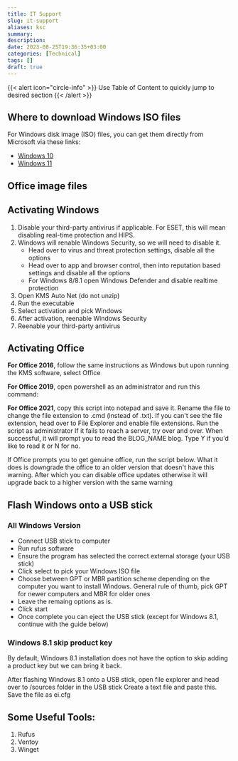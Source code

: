 ```yaml
---
title: IT Support
slug: it-support
aliases: ksc
summary:
description: 
date: 2023-08-25T19:36:35+03:00
categories: [Technical]
tags: []
draft: true
---
```

{{< alert icon="circle-info" >}}
Use Table of Content to quickly jump to desired section 
{{< /alert >}}

## Where to download Windows ISO files

For Windows disk image (ISO) files, you can get them directly from Microsoft via these links:
- [Windows 10](https://www.microsoft.com/en-us/software-download/windows10ISO)
- [Windows 11](https://www.microsoft.com/software-download/windows11)

## Office image files 

## Activating Windows 
1. Disable your third-party antivirus if applicable. For ESET, this will mean disabling real-time protection and HIPS.
2. Windows will renable Windows Security, so we will need to disable it. 
     - Head over to virus and threat protection settings, disable all the options 
     - Head over to app and browser control, then into reputation based settings and disable all the options 
     - For Windows 8/8.1 open Windows Defender and disable realtime protection
3. Open KMS Auto Net (do not unzip)
4. Run the executable 
5. Select activation and pick Windows
6. After activation, reenable Windows Security 
7. Reenable your third-party antivirus


## Activating Office 

**For Office 2016**, follow the same instructions as Windows but upon running the KMS software, select Office 

**For Office 2019**, open powershell as an administrator and run this command:

**For Office 2021**, copy this script into notepad and save it.
Rename the file to change the file extension to .cmd (instead of .txt). 
If you can't see the file extension, head over to File Explorer and enable file extensions.
Run the script as administrator
If it fails to reach a server, try over and over. When successful, it will prompt you to read the BLOG_NAME blog. Type Y if you'd like to read it or N for no. 

If Office prompts you to get genuine office, run the script below. What it does is downgrade the office to an older version that doesn't have this warning. After which you can disable office updates otherwise it will upgrade back to a higher version with the same warning 

## Flash Windows onto a USB stick

### All Windows Version 
- Connect USB stick to computer 
- Run rufus software
- Ensure the program has selected the correct external storage (your USB stick)
- Click select to pick your Windows ISO file 
- Choose between GPT or MBR partition scheme depending on the computer you want to install Windows. General rule of thumb, pick GPT for newer computers and MBR for older ones
- Leave the remaing options as is. 
- Click start
- Once complete you can eject the USB stick (except for Windows 8.1, continue with the guide below)

### Windows 8.1 skip product key

By default, Windows 8.1 installation does not have the option to skip adding a product key but we can bring it back. 

After flashing Windows 8.1 onto a USB stick, open file explorer and head over to /sources folder in the USB stick
Create a text file and paste this. Save the file as ei.cfg 

## Some Useful Tools: 
1. Rufus
2. Ventoy
3. Winget
